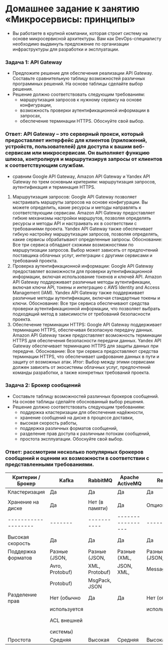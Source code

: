 # Домашнее задание к занятию «Микросервисы: принципы»
- Вы работаете в крупной компании, которая строит систему на основе микросервисной архитектуры. Вам как DevOps-специалисту необходимо выдвинуть предложение по организации инфраструктуры для разработки и эксплуатации.
### Задача 1: API Gateway
- Предложите решение для обеспечения реализации API Gateway. Составьте сравнительную таблицу возможностей различных программных решений. На основе таблицы сделайте выбор решения.
- Решение должно соответствовать следующим требованиям:
  - маршрутизация запросов к нужному сервису на основе конфигурации,
  - возможность проверки аутентификационной информации в запросах,
  - обеспечение терминации HTTPS.
Обоснуйте свой выбор.
### Ответ: API Gateway – это серверный прокси, который предоставляет интерфейс для клиентов (приложений, устройств, пользователей) для доступа к вашим веб-сервисам или микросервисам. Он выполняет функцию шлюза, контролируя и маршрутизируя запросы от клиентов к соответствующим службам.
- сравним Google API Gateway, Amazon API Gateway и Yandex API Gateway по трем основным критериям: маршрутизация запросов, аутентификация и терминация HTTPS.

1. Маршрутизация запросов:
Google API Gateway позволяет настраивать маршруты запросов на основе конфигурации. Вы можете определить, какие ресурсы и методы направлять к соответствующим сервисам.
Amazon API Gateway предоставляет гибкие механизмы настройки маршрутов, позволяя определять ресурсы и методы API и настраивать их в соответствии с требованиями проекта.
Yandex API Gateway также обеспечивает гибкую настройку маршрутизации запросов, позволяя определять, какие сервисы обрабатывают определенные запросы.
Обоснование: Все три сервиса обладают схожими возможностями по маршрутизации запросов. Выбор может зависеть от предпочтений поставщика облачных услуг, интеграции с другими сервисами и требований проекта.
2. Проверка аутентификационной информации:
Google API Gateway предоставляет возможности для проверки аутентификационной информации, включая использование токенов и ключей API.
Amazon API Gateway поддерживает различные методы аутентификации, включая ключи API, токены и интеграцию с AWS Identity and Access Management (IAM).
Yandex API Gateway также поддерживает различные методы аутентификации, включая стандартные токены и ключи.
Обоснование: Все три сервиса обеспечивают средства проверки аутентификационной информации, что позволяет выбрать подходящий метод в зависимости от требований безопасности проекта.
3. Обеспечение терминации HTTPS:
Google API Gateway поддерживает терминацию HTTPS, обеспечивая безопасную передачу данных.
Amazon API Gateway также предоставляет возможность терминации HTTPS для обеспечения безопасности передачи данных.
Yandex API Gateway обеспечивает терминацию HTTPS для защиты данных при передаче.
Обоснование: Все три сервиса предоставляют средства терминации HTTPS, что обеспечивает шифрование данных в пути и защиту от возможных атак.
Итог:
Выбор между этими сервисами должен зависеть от экосистемы облачных услуг, предпочтений команды разработки, а также конкретных требований проекта.
### Задача 2: Брокер сообщений
- Составьте таблицу возможностей различных брокеров сообщений. На основе таблицы сделайте обоснованный выбор решения.
- Решение должно соответствовать следующим требованиям:
  - поддержка кластеризации для обеспечения надёжности,
  - хранение сообщений на диске в процессе доставки,
  - высокая скорость работы,
  - поддержка различных форматов сообщений,
  - разделение прав доступа к различным потокам сообщений,
  - простота эксплуатации.
Обоснуйте свой выбор.
### Ответ: рассмотрим несколько популярных брокеров сообщений и оценим их возможности в соответствии с представленными требованиями.
| Критерии / Брокер |	Kafka	| RabbitMQ	| Apache ActiveMQ |	Redis |	NATS|
|-------------------|-------|-----------|-----------------|-------|-----|
| Кластеризация     |	Да    |	Да        |	Да              |	Да	  |Да   |
|                   |       |      |    |    |   |
|Хранение на диске	|Да |	Нет (в памяти)|	Да	|Опционально|	Нет (в памяти)|
|-------------------|-------|-----------|-----------------|-------|-----|
|Высокая скорость |	Да |	Да |	Да |	Да |	Да |
|Поддержка форматов |	Разные (JSON,|	Разные (JSON,|	Разные (XML,|	Разные (JSON,|	Разные (JSON,|
|	            |Avro, Protobuf)|	XML, Protobuf)|	JSON, XML, |	MessagePack,|	Protocol Buffers|
|		|	Protobuf)|	MsgPack, JSON |            |                |         |	
|Разделение прав |	Нет (обычно |	  Да|	          Да|	    Нет (обычно|	    Да|
|       	|используется|		|	                   |используется|     |                 |	
|      	         |ACL внешней |		|    |         |	ACL внешней|     |       |    	
|       	|системы) |		|	|     |системы) |                |       |	
|Простота	|Средняя |	Высокая|	Средняя|	Высокая|	Высокая|




